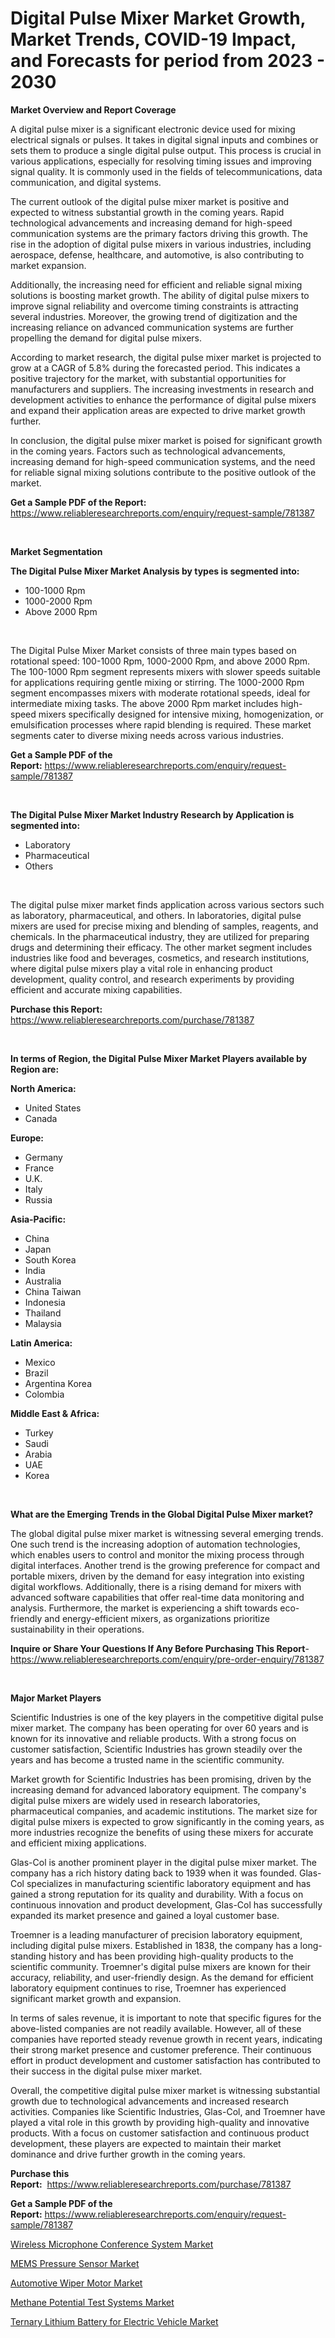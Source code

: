 <p><h1>Digital Pulse Mixer Market Growth, Market Trends, COVID-19 Impact, and Forecasts for period from 2023 - 2030</h1></p><p><strong>Market Overview and Report Coverage</strong></p>
<p><p>A digital pulse mixer is a significant electronic device used for mixing electrical signals or pulses. It takes in digital signal inputs and combines or sets them to produce a single digital pulse output. This process is crucial in various applications, especially for resolving timing issues and improving signal quality. It is commonly used in the fields of telecommunications, data communication, and digital systems.</p><p>The current outlook of the digital pulse mixer market is positive and expected to witness substantial growth in the coming years. Rapid technological advancements and increasing demand for high-speed communication systems are the primary factors driving this growth. The rise in the adoption of digital pulse mixers in various industries, including aerospace, defense, healthcare, and automotive, is also contributing to market expansion.</p><p>Additionally, the increasing need for efficient and reliable signal mixing solutions is boosting market growth. The ability of digital pulse mixers to improve signal reliability and overcome timing constraints is attracting several industries. Moreover, the growing trend of digitization and the increasing reliance on advanced communication systems are further propelling the demand for digital pulse mixers.</p><p>According to market research, the digital pulse mixer market is projected to grow at a CAGR of 5.8% during the forecasted period. This indicates a positive trajectory for the market, with substantial opportunities for manufacturers and suppliers. The increasing investments in research and development activities to enhance the performance of digital pulse mixers and expand their application areas are expected to drive market growth further.</p><p>In conclusion, the digital pulse mixer market is poised for significant growth in the coming years. Factors such as technological advancements, increasing demand for high-speed communication systems, and the need for reliable signal mixing solutions contribute to the positive outlook of the market.</p></p>
<p><strong>Get a Sample PDF of the Report:</strong> <a href="https://www.reliableresearchreports.com/enquiry/request-sample/781387">https://www.reliableresearchreports.com/enquiry/request-sample/781387</a></p>
<p>&nbsp;</p>
<p><strong>Market Segmentation</strong></p>
<p><strong>The Digital Pulse Mixer Market Analysis by types is segmented into:</strong></p>
<p><ul><li>100-1000 Rpm</li><li>1000-2000 Rpm</li><li>Above 2000 Rpm</li></ul></p>
<p>&nbsp;</p>
<p><p>The Digital Pulse Mixer Market consists of three main types based on rotational speed: 100-1000 Rpm, 1000-2000 Rpm, and above 2000 Rpm. The 100-1000 Rpm segment represents mixers with slower speeds suitable for applications requiring gentle mixing or stirring. The 1000-2000 Rpm segment encompasses mixers with moderate rotational speeds, ideal for intermediate mixing tasks. The above 2000 Rpm market includes high-speed mixers specifically designed for intensive mixing, homogenization, or emulsification processes where rapid blending is required. These market segments cater to diverse mixing needs across various industries.</p></p>
<p><strong>Get a Sample PDF of the Report:</strong>&nbsp;<a href="https://www.reliableresearchreports.com/enquiry/request-sample/781387">https://www.reliableresearchreports.com/enquiry/request-sample/781387</a></p>
<p>&nbsp;</p>
<p><strong>The Digital Pulse Mixer Market Industry Research by Application is segmented into:</strong></p>
<p><ul><li>Laboratory</li><li>Pharmaceutical</li><li>Others</li></ul></p>
<p>&nbsp;</p>
<p><p>The digital pulse mixer market finds application across various sectors such as laboratory, pharmaceutical, and others. In laboratories, digital pulse mixers are used for precise mixing and blending of samples, reagents, and chemicals. In the pharmaceutical industry, they are utilized for preparing drugs and determining their efficacy. The other market segment includes industries like food and beverages, cosmetics, and research institutions, where digital pulse mixers play a vital role in enhancing product development, quality control, and research experiments by providing efficient and accurate mixing capabilities.</p></p>
<p><strong>Purchase this Report:</strong>&nbsp; <a href="https://www.reliableresearchreports.com/purchase/781387">https://www.reliableresearchreports.com/purchase/781387</a></p>
<p>&nbsp;</p>
<p><strong>In terms of Region, the Digital Pulse Mixer Market Players available by Region are:</strong></p>
<p>
    <p> <strong> North America: </strong>
        <ul>
            <li>United States</li>
            <li>Canada</li>
        </ul>
        </p> 
    <p> <strong> Europe: </strong>
        <ul>
            <li>Germany</li>
            <li>France</li>
            <li>U.K.</li>
            <li>Italy</li>
            <li>Russia</li>
        </ul>
        </p> 
    <p> <strong> Asia-Pacific: </strong>
        <ul>
            <li>China</li>
            <li>Japan</li>
            <li>South Korea</li>
            <li>India</li>
            <li>Australia</li>
            <li>China Taiwan</li>
            <li>Indonesia</li>
            <li>Thailand</li>
            <li>Malaysia</li>
        </ul>
        </p> 
    <p> <strong> Latin America: </strong>
        <ul>
            <li>Mexico</li>
            <li>Brazil</li>
            <li>Argentina Korea</li>
            <li>Colombia</li>
        </ul>
        </p> 
    <p> <strong> Middle East & Africa: </strong>
        <ul>
            <li>Turkey</li>
            <li>Saudi</li>
            <li>Arabia</li>
            <li>UAE</li>
            <li>Korea</li>
        </ul>
    </p>
    </p>
<p>&nbsp;</p>
<p><strong>What are the Emerging Trends in the Global Digital Pulse Mixer market?</strong></p>
<p><p>The global digital pulse mixer market is witnessing several emerging trends. One such trend is the increasing adoption of automation technologies, which enables users to control and monitor the mixing process through digital interfaces. Another trend is the growing preference for compact and portable mixers, driven by the demand for easy integration into existing digital workflows. Additionally, there is a rising demand for mixers with advanced software capabilities that offer real-time data monitoring and analysis. Furthermore, the market is experiencing a shift towards eco-friendly and energy-efficient mixers, as organizations prioritize sustainability in their operations.</p></p>
<p><strong>Inquire or Share Your Questions If Any Before Purchasing This Report</strong>- <a href="https://www.reliableresearchreports.com/enquiry/pre-order-enquiry/781387">https://www.reliableresearchreports.com/enquiry/pre-order-enquiry/781387</a></p>
<p>&nbsp;</p>
<p><strong>Major Market Players</strong></p>
<p><p>Scientific Industries is one of the key players in the competitive digital pulse mixer market. The company has been operating for over 60 years and is known for its innovative and reliable products. With a strong focus on customer satisfaction, Scientific Industries has grown steadily over the years and has become a trusted name in the scientific community.</p><p>Market growth for Scientific Industries has been promising, driven by the increasing demand for advanced laboratory equipment. The company's digital pulse mixers are widely used in research laboratories, pharmaceutical companies, and academic institutions. The market size for digital pulse mixers is expected to grow significantly in the coming years, as more industries recognize the benefits of using these mixers for accurate and efficient mixing applications.</p><p>Glas-Col is another prominent player in the digital pulse mixer market. The company has a rich history dating back to 1939 when it was founded. Glas-Col specializes in manufacturing scientific laboratory equipment and has gained a strong reputation for its quality and durability. With a focus on continuous innovation and product development, Glas-Col has successfully expanded its market presence and gained a loyal customer base.</p><p>Troemner is a leading manufacturer of precision laboratory equipment, including digital pulse mixers. Established in 1838, the company has a long-standing history and has been providing high-quality products to the scientific community. Troemner's digital pulse mixers are known for their accuracy, reliability, and user-friendly design. As the demand for efficient laboratory equipment continues to rise, Troemner has experienced significant market growth and expansion.</p><p>In terms of sales revenue, it is important to note that specific figures for the above-listed companies are not readily available. However, all of these companies have reported steady revenue growth in recent years, indicating their strong market presence and customer preference. Their continuous effort in product development and customer satisfaction has contributed to their success in the digital pulse mixer market.</p><p>Overall, the competitive digital pulse mixer market is witnessing substantial growth due to technological advancements and increased research activities. Companies like Scientific Industries, Glas-Col, and Troemner have played a vital role in this growth by providing high-quality and innovative products. With a focus on customer satisfaction and continuous product development, these players are expected to maintain their market dominance and drive further growth in the coming years.</p></p>
<p><strong>Purchase this Report:</strong>&nbsp;&nbsp;<a href="https://www.reliableresearchreports.com/purchase/781387">https://www.reliableresearchreports.com/purchase/781387</a></p>
<p></p>
<p><strong>Get a Sample PDF of the Report:</strong>&nbsp;<a href="https://www.reliableresearchreports.com/enquiry/request-sample/781387">https://www.reliableresearchreports.com/enquiry/request-sample/781387</a></p>
<p><p><a href="https://www.linkedin.com/pulse/wireless-microphone-conference-system-market-insights-players/">Wireless Microphone Conference System Market</a></p><p><a href="https://www.linkedin.com/pulse/mems-pressure-sensor-market-size-growth-forecast-from/">MEMS Pressure Sensor Market</a></p><p><a href="https://www.linkedin.com/pulse/automotive-wiper-motor-market-size-share-amp-trends-analysis/">Automotive Wiper Motor Market</a></p><p><a href="https://medium.com/@hunterwyman1984/methane-potential-test-systems-market-outlook-industry-overview-and-forecast-2023-to-2030-a5da9f015a28">Methane Potential Test Systems Market</a></p><p><a href="https://medium.com/@elsahermann/ternary-lithium-battery-for-electric-vehicle-market-the-key-to-successful-business-strategy-efa59b74d5b5">Ternary Lithium Battery for Electric Vehicle Market</a></p></p>